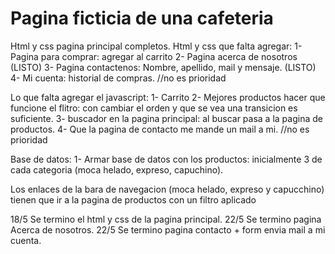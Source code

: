 # Pagina ficticia de una cafeteria 
Html y css pagina principal completos.
Html y css que falta agregar:
  1-Pagina para comprar:
    agregar al carrito
  2- Pagina acerca de nosotros (LISTO)
  3- Pagina contactenos:
      Nombre, apellido, mail y mensaje. (LISTO)
  4- Mi cuenta:
    historial de compras. //no es prioridad

Lo que falta agregar el javascript:
  1- Carrito
  2- Mejores productos hacer que funcione el flitro:
    con cambiar el orden y que se vea una transicion es suficiente.
  3- buscador en la pagina principal:
    al buscar pasa a la pagina de productos.
  4- Que la pagina de contacto me mande un mail a mi. //no es prioridad
    
 Base de datos:
  1- Armar base de datos con los productos:
    inicialmente 3 de cada categoria (moca helado, expreso, capuchino).
  
  Los enlaces de la bara de navegacion (moca helado, expreso y capucchino) tienen que ir a la pagina de productos
  con un filtro aplicado
  
  18/5 Se termino el html y css de la pagina principal.
  22/5 Se termino pagina Acerca de nosotros.
  22/5 Se termino pagina contacto + form envia mail a mi cuenta.
  

